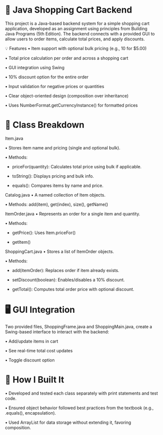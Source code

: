# 🛒 Java Shopping Cart Backend

This project is a Java-based backend system for a simple shopping cart application, developed as an assignment using principles from Building Java Programs (5th Edition). The backend connects with a provided GUI to allow users to order items, calculate total prices, and apply discounts.

💡 Features
• Item support with optional bulk pricing (e.g., 10 for $5.00)

• Total price calculation per order and across a shopping cart

• GUI integration using Swing

• 10% discount option for the entire order

• Input validation for negative prices or quantities

• Clear object-oriented design (composition over inheritance)

• Uses NumberFormat.getCurrencyInstance() for formatted prices

# 🧱 Class Breakdown
Item.java

• Stores item name and pricing (single and optional bulk).

• Methods:

  - priceFor(quantity): Calculates total price using bulk if applicable.

  - toString(): Displays pricing and bulk info.
  
  - equals(): Compares items by name and price.

Catalog.java
• A named collection of Item objects.

• Methods: add(item), get(index), size(), getName()

ItemOrder.java
• Represents an order for a single item and quantity.

• Methods:

  - getPrice(): Uses Item.priceFor()

  - getItem()

ShoppingCart.java
• Stores a list of ItemOrder objects.

• Methods:

  - add(itemOrder): Replaces order if item already exists.

  - setDiscount(boolean): Enables/disables a 10% discount.

  - getTotal(): Computes total order price with optional discount.

# 🖥️ GUI Integration
Two provided files, ShoppingFrame.java and ShoppingMain.java, create a Swing-based interface to interact with the backend:

• Add/update items in cart

• See real-time total cost updates

• Toggle discount option

# 🧪 How I Built It
• Developed and tested each class separately with print statements and test code.

• Ensured object behavior followed best practices from the textbook (e.g., .equals(), encapsulation).

• Used ArrayList for data storage without extending it, favoring composition.
